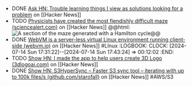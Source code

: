 - DONE [Ask HN: Trouble learning things I view as solutions looking for a problem](https://news.ycombinator.com/item?id=40940158) on [[Hacker News]]
- TODO [Physicists have created the most fiendishly difficult maze (sciencealert.com)](https://news.ycombinator.com/item?id=40931590) on [[Hacker News]]
  @@html: <img src="https://www.sciencealert.com/images/2024/06/maze-header-600x243.jpg" alt="A section of the maze generated with a Hamilton cycle" class="article-cover invert" />@@
- DONE [WebVM is a server-less virtual Linux environment running client-side (webvm.io)](https://news.ycombinator.com/item?id=40940225) on [[Hacker News]] #LInux
  :LOGBOOK:
  CLOCK: [2024-07-14 Sun 17:31:22]--[2024-07-14 Sun 17:43:24] =>  00:12:02
  :END:
- TODO [Show HN: I made the app to help users create 3D Logo (3dlogoai.com)](https://news.ycombinator.com/item?id=40934573) on [[Hacker News]]
- DONE [Show HN: S3HyperSync – Faster S3 sync tool – iterating with up to 100k files/s (github.com/starofall)](https://news.ycombinator.com/item?id=40908368) on [[Hacker News]] #AWS/S3